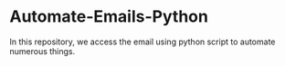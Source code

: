 # Automate-Emails-Python
In this repository, we access the email using python script to automate numerous things.
